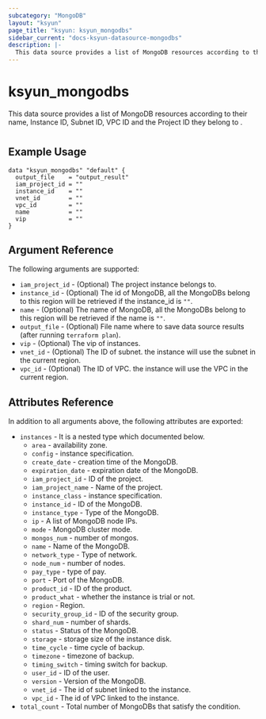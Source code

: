 ```yaml
---
subcategory: "MongoDB"
layout: "ksyun"
page_title: "ksyun: ksyun_mongodbs"
sidebar_current: "docs-ksyun-datasource-mongodbs"
description: |-
  This data source provides a list of MongoDB resources according to their name, Instance ID, Subnet ID, VPC ID and the Project ID they belong to .
---
```


# ksyun_mongodbs

This data source provides a list of MongoDB resources according to their name, Instance ID, Subnet ID, VPC ID and the Project ID they belong to .

#

## Example Usage

```hcl
data "ksyun_mongodbs" "default" {
  output_file    = "output_result"
  iam_project_id = ""
  instance_id    = ""
  vnet_id        = ""
  vpc_id         = ""
  name           = ""
  vip            = ""
}
```

## Argument Reference

The following arguments are supported:

* `iam_project_id` - (Optional) The project instance belongs to.
* `instance_id` - (Optional) The id of MongoDB, all the MongoDBs belong to this region will be retrieved if the instance_id is `""`.
* `name` - (Optional) The name of MongoDB, all the MongoDBs belong to this region will be retrieved if the name is `""`.
* `output_file` - (Optional) File name where to save data source results (after running `terraform plan`).
* `vip` - (Optional) The vip of instances.
* `vnet_id` - (Optional) The ID of subnet. the instance will use the subnet in the current region.
* `vpc_id` - (Optional) The ID of VPC. the instance will use the VPC in the current region.

## Attributes Reference

In addition to all arguments above, the following attributes are exported:

* `instances` - It is a nested type which documented below.
  * `area` - availability zone.
  * `config` - instance specification.
  * `create_date` - creation time of the MongoDB.
  * `expiration_date` - expiration date of the MongoDB.
  * `iam_project_id` - ID of the project.
  * `iam_project_name` - Name of the project.
  * `instance_class` - instance specification.
  * `instance_id` - ID of the MongoDB.
  * `instance_type` - Type of the MongoDB.
  * `ip` - A list of MongoDB node IPs.
  * `mode` - MongoDB cluster mode.
  * `mongos_num` - number of mongos.
  * `name` - Name of the MongoDB.
  * `network_type` - Type of network.
  * `node_num` - number of nodes.
  * `pay_type` - type of pay.
  * `port` - Port of the MongoDB.
  * `product_id` - ID of the product.
  * `product_what` - whether the instance is trial or not.
  * `region` - Region.
  * `security_group_id` - ID of the security group.
  * `shard_num` - number of shards.
  * `status` - Status of the MongoDB.
  * `storage` - storage size of the instance disk.
  * `time_cycle` - time cycle of backup.
  * `timezone` - timezone of backup.
  * `timing_switch` - timing switch for backup.
  * `user_id` - ID of the user.
  * `version` - Version of the MongoDB.
  * `vnet_id` - The id of subnet linked to the instance.
  * `vpc_id` - The id of VPC linked to the instance.
* `total_count` - Total number of MongoDBs that satisfy the condition.



